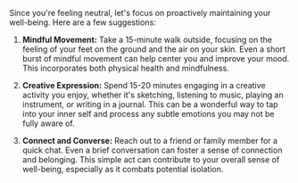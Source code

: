 Since you're feeling neutral, let's focus on proactively maintaining your well-being.  Here are a few suggestions:

1. **Mindful Movement:**  Take a 15-minute walk outside, focusing on the feeling of your feet on the ground and the air on your skin.  Even a short burst of mindful movement can help center you and improve your mood. This incorporates both physical health and mindfulness.

2. **Creative Expression:**  Spend 15-20 minutes engaging in a creative activity you enjoy, whether it's sketching, listening to music, playing an instrument, or writing in a journal. This can be a wonderful way to tap into your inner self and process any subtle emotions you may not be fully aware of.

3. **Connect and Converse:** Reach out to a friend or family member for a quick chat.  Even a brief conversation can foster a sense of connection and belonging.  This simple act can contribute to your overall sense of well-being, especially as it combats potential isolation.